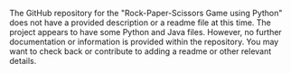 The GitHub repository for the "Rock-Paper-Scissors Game using Python" does not have a provided description or a readme file at this time. The project appears to have some Python and Java files. However, no further documentation or information is provided within the repository. You may want to check back or contribute to adding a readme or other relevant details.
